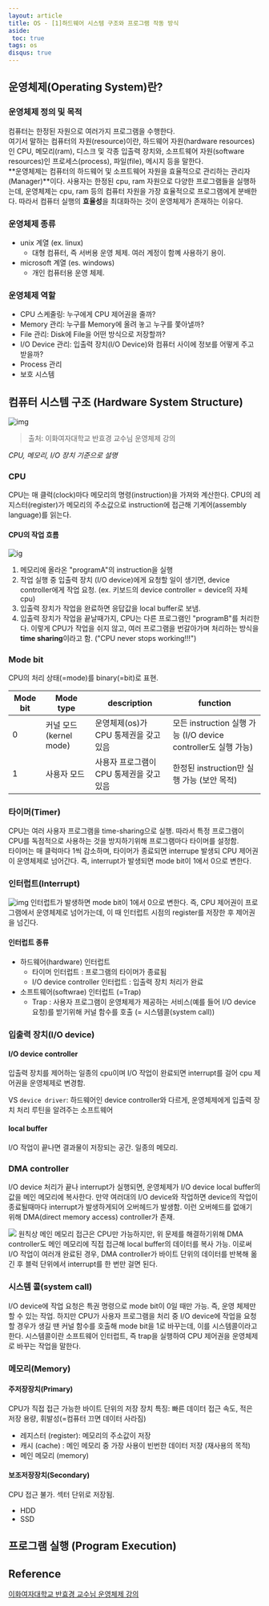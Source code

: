 ```yaml
---
layout: article
title: OS - [1]하드웨어 시스템 구조와 프로그램 작동 방식
aside:
 toc: true
tags: os
disqus: true
---
```


## 운영체제(Operating System)란?

### 운영체제 정의 및 목적
컴퓨터는 한정된 자원으로 여러가지 프로그램을 수행한다.    
여기서 말하는 컴퓨터의 자원(resource)이란, 하드웨어 자원(hardware resources)인 CPU, 메모리(ram), 디스크 및 각종 입출력 장치와, 소프트웨어 자원(software resources)인 프로세스(process), 파일(file), 메시지 등을 말한다.   
**운영체제는 컴퓨터의 하드웨어 및 소프트웨어 자원을 효율적으로 관리하는 관리자(Manager)**이다. 사용자는 한정된 cpu, ram 자원으로 다양한 프로그램들을 실행하는데, 운영체제는 cpu, ram 등의 컴퓨터 자원을 가장 효율적으로 프로그램에게 분배한다. 따라서 컴퓨터 실행의 **효율성**을 최대화하는 것이 운영체제가 존재하는 이유다.  

### 운영체제 종류
* unix 계열 (ex. linux)
	* 대형 컴퓨터, 즉 서버용 운영 체제. 여러 계정이 함꼐 사용하기 용이.
* microsoft 계열 (es. windows)
	* 개인 컴퓨터용 운영 체제.

### 운영체제 역할
* CPU 스케줄링: 누구에게 CPU 제어권을 줄까? 
* Memory 관리: 누구를 Memory에 올려 놓고 누구를 쫓아낼까?
* File 관리: Disk에 File을 어떤 방식으로 저장할까?
* I/O Device 관리: 입출력 장치(I/O Device)와 컴퓨터 사이에 정보를 어떻게 주고 받을까?
* Process 관리
* 보호 시스템

## 컴퓨터 시스템 구조 (Hardware System Structure)
![img](/assets/os1.png)
> 출처: 이화여자대학교 반효경 교수님 운영체제 강의   

*CPU, 메모리, I/O 장치 기준으로 설명*

### CPU
CPU는 매 클럭(clock)마다 메모리의 명령(instruction)을 가져와 계산한다. CPU의 레지스터(register)가 메모리의 주소값으로 instruction에 접근해 기계어(assembly language)를 읽는다.   

#### CPU의 작업 흐름
![ig](/assets/os2.jpg)
1. 메모리에 올라온 "programA"의 instruction을 실행
2. 작업 실행 중 입출력 장치 (I/O device)에게 요청할 일이 생기면, device controller에게 작업 요청. (ex. 키보드의 device controller = device의 자체 cpu)
3. 입출력 장치가 작업을 완료하면 응답값을 local buffer로 보냄.
3. 입출력 장치가 작업을 끝날때가지, CPU는 다른 프로그램인 "programB"를 처리한다. 이렇게 CPU가 작업을 쉬지 않고, 여러 프로그램을 번갈아가며 처리하는 방식을 **time sharing**이라고 함. ("CPU never stops working!!!")

### Mode bit
CPU의 처리 상태(=mode)를 binary(=bit)로 표현.   

| Mode bit | Mode type | description | function |
| --- | --- | --- | --- | 
| 0 | 커널 모드 (kernel mode) | 운영체제(os)가 CPU 통제권을 갖고 있음 | 모든 instruction 실행 가능 (I/O device controller도 실행 가능) | 
| 1 | 사용자 모드 | 사용자 프로그램이 CPU 통제권을 갖고 있음 | 한정된 instruction만 실행 가능 (보안 목적) |

### 타이머(Timer)
CPU는 여러 사용자 프로그램을 time-sharing으로 실행. 따라서 특정 프로그램이 CPU를 독점적으로 사용하는 것을 방지하기위해 프로그램마다 타이머를 설정함.    
타이머는 매 클럭마다 1씩 감소하며, 타이머가 종료되면 interrupe 발생되 CPU 제어권이 운영체제로 넘어간다. 즉, interrupt가 발생되면 mode bit이 1에서 0으로 변한다. 

### 인터럽트(Interrupt)
![img](/assets/interrupt.jpg)
인터럽트가 발생하면 mode bit이 1에서 0으로 변한다. 즉, CPU 제어권이 프로그램에서 운영체제로 넘어가는데, 이 때 인터럽트 시점의 register를 저장한 후 제어권을 넘긴다.    

#### 인터럽트 종류
* 하드웨어(hardware) 인터럽트
	* 타이머 인터럽트 : 프로그램의 타이머가 종료됨
	* I/O device controller 인터럽트 : 입출력 장치 처리가 완료
* 소프트웨어(softwrae) 인터럽트 (=Trap)
	* Trap : 사용자 프로그램이 운영체제가 제공하는 서비스(예를 들어 I/O device 요청)를 받기위해 커널 함수를 호출 (= 시스템콜(system call))

### 입출력 장치(I/O device)

#### I/O device controller
입출력 장치를 제어하는 일종의 cpu이며 I/O 작업이 완료되면 interrupt를 걸어 cpu 제어권을 운영체제로 변경함.    

VS `device driver`: 하드웨어인 device controller와 다르게, 운영체제에게 입출력 장치 처리 루틴을 알려주는 소프트웨어

#### local buffer
I/O 작업이 끝나면 결과물이 저장되는 공간. 일종의 메모리.

### DMA controller 
I/O device 처리가 끝나 interrupt가 실행되면, 운영체제가 I/O device local buffer의 값을 메인 메모리에 복사한다. 만약 여러대의 I/O device와 작업하면 device의 작업이 종료될때마다 interrupt가 발생하게되어 오버헤드가 발생함. 이런 오버헤드를 없애기 위해 DMA(direct memory access) controller가 존재.   

![](/assets/dma.jpg)
원칙상 메인 메모리 접근은 CPU만 가능하지만, 위 문제를 해결하기위해 DMA controller도 메인 메모리에 직접 접근해 local buffer의 데이터를 복사 가능. 이로써 I/O 작업이 여러개 완료된 경우, DMA controller가 바이트 단위의 데이터를 반복해 옮긴 후 블럭 단위에서 interrupt를 한 번만 걸면 된다.

### 시스템 콜(system call)
I/O device에 작업 요청은 특권 명령으로 mode bit이 0일 때만 가능. 즉, 운영 체제만 할 수 있는 작업. 하지만 CPU가 사용자 프로그램을 처리 중 I/O device에 작업을 요청할 경우가 생길 땐 커널 함수를 호출해 mode bit을 1로 바꾸는데, 이를 시스템콜이라고 한다. 시스템콜이란 소프트웨어 인터럽트, 즉 trap을 실행하여 CPU 제어권을 운영체제로 바꾸는 작업을 말한다. 


### 메모리(Memory)

#### 주저장장치(Primary)
CPU가 직접 접근 가능한 바이트 단위의 저장 장치
특징: 빠른 데이터 접근 속도, 적은 저장 용량, 휘발성(=컴퓨터 끄면 데이터 사라짐)
* 레지스터 (register): 메모리의 주소값이 저장
* 캐시 (cache) : 메인 메모리 중 가장 사용이 빈번한 데이터 저장 (재사용의 목적)
* 메인 메모리 (memory)

#### 보조저장장치(Secondary)
CPU 접근 불가. 섹터 단위로 저장됨.
* HDD
* SSD


## 프로그램 실행 (Program Execution)

## Reference
[이화여자대학교 반효경 교수님 운영체제 강의](http://www.kocw.net/home/search/kemView.do?kemId=1046323)